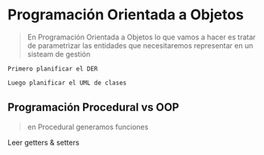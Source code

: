 # Programación Orientada a Objetos

>En Programación Orientada a Objetos 
>lo que vamos a hacer es tratar de parametrizar 
>las entidades que necesitaremos representar 
>en un sisteam de gestión


    Primero planificar el DER
    
    Luego planificar el UML de clases
    
## Programación Procedural vs OOP

> en Procedural generamos funciones



Leer getters & setters

